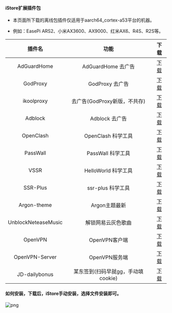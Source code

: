 #### iStore扩展插件包

* 本页面所下载的离线包插件仅适用于aarch64_cortex-a53平台的机器。

* 例如：EasePi ARS2、小米AX3600、AX9000、红米AX6、R4S、R2S等。

|插件名|功能|下载|
| :----: | :----: | :----: |
| AdGuardHome | AdGuardHome 去广告 | [下载](https://cdn.jsdelivr.net/gh/AUK9527/Are-u-ok@master/apps/all/AdGuardHome_20211014.run) |
| GodProxy | GodProxy 去广告 | [下载](https://cdn.jsdelivr.net/gh/AUK9527/Are-u-ok@master/apps/all/GodProxy_20211014.run) |
| ikoolproxy | 去广告(GodProxy新版，不共存) | [下载](https://cdn.jsdelivr.net/gh/AUK9527/Are-u-ok@master/apps/all/ikoolproxy_a53.run) |
| Adblock | Adblock 去广告 | [下载](https://cdn.jsdelivr.net/gh/AUK9527/Are-u-ok@master/apps/all/adblock.run) |
| OpenClash | OpenClash 科学工具 | [下载](https://cdn.jsdelivr.net/gh/AUK9527/Are-u-ok@master/apps/all/OpenClash_20211101.run) |
| PassWall | PassWall 科学工具 | [下载](https://cdn.jsdelivr.net/gh/AUK9527/Are-u-ok@master/apps/all/passwall.run) |
| VSSR | HelloWorld 科学工具 | [下载](https://raw.githubusercontent.com/AUK9527/Are-u-ok/main/apps/all/VSSR_20211101.run) |
| SSR-Plus | ssr-plus 科学工具 | [下载](https://cdn.jsdelivr.net/gh/AUK9527/Are-u-ok@master/apps/all/SSR-Plus_20211101.run) |
| Argon-theme | Argon主题最新 | [下载](https://cdn.jsdelivr.net/gh/AUK9527/Are-u-ok@master/apps/all/Argon-theme.run) |
| UnblockNeteaseMusic | 解锁网易云灰色歌曲 | [下载](https://cdn.jsdelivr.net/gh/AUK9527/Are-u-ok@master/apps/all/UnblockNeteaseMusic_20211020.run) |
| OpenVPN | OpenVPN客户端 | [下载](https://cdn.jsdelivr.net/gh/AUK9527/Are-u-ok@master/apps/all/OpenVPN_20211018.run) |
| OpenVPN-Server | OpenVPN服务端 | [下载](https://cdn.jsdelivr.net/gh/AUK9527/Are-u-ok@master/apps/all/OpenVPN-Server_20211018.run) |
| JD-dailybonus | 某东签到(扫码早就gg，手动填cookie) | [下载](https://cdn.jsdelivr.net/gh/AUK9527/Are-u-ok@master/apps/all/JD-dailybonus_20211105.run) |


#### 如何安装，下载后，iStore手动安装，选择文件安装即可。

![png](https://cdn.jsdelivr.net/gh/AUK9527/Are-u-ok@master/apps/install.png)













